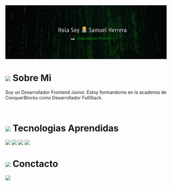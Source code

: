 <img src="./img/head.png">

<br>

<h1> <picture><img src = "https://github.com/7oSkaaa/7oSkaaa/blob/main/Images/about_me.gif?raw=true" width = 30px></picture>&nbsp;Sobre Mi</h1>

<p>Soy un Desarrollador Frontend Junior.
Estoy formandome en la academia de ConquerBlocks como 
Desarrollador FullStack.</p>
<br>

<h1> <picture><img src = "https://github.com/7oSkaaa/7oSkaaa/blob/main/Images/about_me.gif?raw=true" width = 30px></picture>&nbsp;Tecnologias Aprendidas</h1>
<img src="https://img.shields.io/badge/html5-%23E34F26.svg?style=for-the-badge&logo=html5&logoColor=white">
<img src="https://img.shields.io/badge/css3-%231572B6.svg?style=for-the-badge&logo=css3&logoColor=white">
<img src="https://img.shields.io/badge/git-%23F05033.svg?style=for-the-badge&logo=git&logoColor=white">
<img src="https://img.shields.io/badge/github-%23121011.svg?style=for-the-badge&logo=github&logoColor=white">

<br>
<h1> <picture><img src = "https://github.com/7oSkaaa/7oSkaaa/blob/main/Images/about_me.gif?raw=true" width = 30px></picture>&nbsp;Conctacto</h1>
<img src="https://img.shields.io/badge/-samuelherreradiz17@gmail.com-D14836?style=flat&logo=Gmail&logoColor=white"/>
